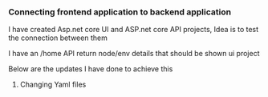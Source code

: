 ﻿
### Connecting frontend application to backend application 

I have created Asp.net core UI and ASP.net core API projects, Idea is to test the connection between them

I have an /home API return node/env details that should be shown ui project

Below are the updates I have done to achieve this 

1. Changing Yaml files 
